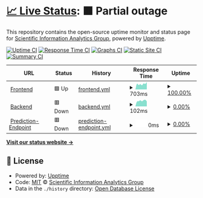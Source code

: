 # [📈 Live Status](https://jpwahle.github.io/cs-insights-uptime/): <!--live status--> **🟧 Partial outage**

This repository contains the open-source uptime monitor and status page for [Scientific Information Analytics Group](https://gipplab.org), powered by [Upptime](https://github.com/upptime/upptime).

[![Uptime CI](https://github.com/gipplab/cs-insights-uptime/workflows/Uptime%20CI/badge.svg)](https://github.com/gipplab/cs-insights-uptime/actions?query=workflow%3A%22Uptime+CI%22)
[![Response Time CI](https://github.com/gipplab/cs-insights-uptime/workflows/Response%20Time%20CI/badge.svg)](https://github.com/gipplab/cs-insights-uptime/actions?query=workflow%3A%22Response+Time+CI%22)
[![Graphs CI](https://github.com/gipplab/cs-insights-uptime/workflows/Graphs%20CI/badge.svg)](https://github.com/gipplab/cs-insights-uptime/actions?query=workflow%3A%22Graphs+CI%22)
[![Static Site CI](https://github.com/gipplab/cs-insights-uptime/workflows/Static%20Site%20CI/badge.svg)](https://github.com/gipplab/cs-insights-uptime/actions?query=workflow%3A%22Static+Site+CI%22)
[![Summary CI](https://github.com/gipplab/cs-insights-uptime/workflows/Summary%20CI/badge.svg)](https://github.com/gipplab/cs-insights-uptime/actions?query=workflow%3A%22Summary+CI%22)

<!--start: status pages-->
<!-- This summary is generated by Upptime (https://github.com/upptime/upptime) -->
<!-- Do not edit this manually, your changes will be overwritten -->
<!-- prettier-ignore -->
| URL | Status | History | Response Time | Uptime |
| --- | ------ | ------- | ------------- | ------ |
| <img alt="" src="https://icons.duckduckgo.com/ip3/cs-insights.uni-goettingen.de.ico" height="13"> [Frontend](http://cs-insights.uni-goettingen.de) | 🟩 Up | [frontend.yml](https://github.com/jpwahle/cs-insights-uptime/commits/HEAD/history/frontend.yml) | <details><summary><img alt="Response time graph" src="./graphs/frontend/response-time-week.png" height="20"> 703ms</summary><br><a href="https://jpwahle.github.io/cs-insights-uptime/history/frontend"><img alt="Response time 1483" src="https://img.shields.io/endpoint?url=https%3A%2F%2Fraw.githubusercontent.com%2Fjpwahle%2Fcs-insights-uptime%2FHEAD%2Fapi%2Ffrontend%2Fresponse-time.json"></a><br><a href="https://jpwahle.github.io/cs-insights-uptime/history/frontend"><img alt="24-hour response time 668" src="https://img.shields.io/endpoint?url=https%3A%2F%2Fraw.githubusercontent.com%2Fjpwahle%2Fcs-insights-uptime%2FHEAD%2Fapi%2Ffrontend%2Fresponse-time-day.json"></a><br><a href="https://jpwahle.github.io/cs-insights-uptime/history/frontend"><img alt="7-day response time 703" src="https://img.shields.io/endpoint?url=https%3A%2F%2Fraw.githubusercontent.com%2Fjpwahle%2Fcs-insights-uptime%2FHEAD%2Fapi%2Ffrontend%2Fresponse-time-week.json"></a><br><a href="https://jpwahle.github.io/cs-insights-uptime/history/frontend"><img alt="30-day response time 1072" src="https://img.shields.io/endpoint?url=https%3A%2F%2Fraw.githubusercontent.com%2Fjpwahle%2Fcs-insights-uptime%2FHEAD%2Fapi%2Ffrontend%2Fresponse-time-month.json"></a><br><a href="https://jpwahle.github.io/cs-insights-uptime/history/frontend"><img alt="1-year response time 1422" src="https://img.shields.io/endpoint?url=https%3A%2F%2Fraw.githubusercontent.com%2Fjpwahle%2Fcs-insights-uptime%2FHEAD%2Fapi%2Ffrontend%2Fresponse-time-year.json"></a></details> | <details><summary><a href="https://jpwahle.github.io/cs-insights-uptime/history/frontend">100.00%</a></summary><a href="https://jpwahle.github.io/cs-insights-uptime/history/frontend"><img alt="All-time uptime 86.10%" src="https://img.shields.io/endpoint?url=https%3A%2F%2Fraw.githubusercontent.com%2Fjpwahle%2Fcs-insights-uptime%2FHEAD%2Fapi%2Ffrontend%2Fuptime.json"></a><br><a href="https://jpwahle.github.io/cs-insights-uptime/history/frontend"><img alt="24-hour uptime 100.00%" src="https://img.shields.io/endpoint?url=https%3A%2F%2Fraw.githubusercontent.com%2Fjpwahle%2Fcs-insights-uptime%2FHEAD%2Fapi%2Ffrontend%2Fuptime-day.json"></a><br><a href="https://jpwahle.github.io/cs-insights-uptime/history/frontend"><img alt="7-day uptime 100.00%" src="https://img.shields.io/endpoint?url=https%3A%2F%2Fraw.githubusercontent.com%2Fjpwahle%2Fcs-insights-uptime%2FHEAD%2Fapi%2Ffrontend%2Fuptime-week.json"></a><br><a href="https://jpwahle.github.io/cs-insights-uptime/history/frontend"><img alt="30-day uptime 100.00%" src="https://img.shields.io/endpoint?url=https%3A%2F%2Fraw.githubusercontent.com%2Fjpwahle%2Fcs-insights-uptime%2FHEAD%2Fapi%2Ffrontend%2Fuptime-month.json"></a><br><a href="https://jpwahle.github.io/cs-insights-uptime/history/frontend"><img alt="1-year uptime 74.33%" src="https://img.shields.io/endpoint?url=https%3A%2F%2Fraw.githubusercontent.com%2Fjpwahle%2Fcs-insights-uptime%2FHEAD%2Fapi%2Ffrontend%2Fuptime-year.json"></a></details>
| <img alt="" src="https://icons.duckduckgo.com/ip3/cs-insights.uni-goettingen.de.ico" height="13"> [Backend](http://cs-insights.uni-goettingen.de/api/v0/status) | 🟥 Down | [backend.yml](https://github.com/jpwahle/cs-insights-uptime/commits/HEAD/history/backend.yml) | <details><summary><img alt="Response time graph" src="./graphs/backend/response-time-week.png" height="20"> 102ms</summary><br><a href="https://jpwahle.github.io/cs-insights-uptime/history/backend"><img alt="Response time 961" src="https://img.shields.io/endpoint?url=https%3A%2F%2Fraw.githubusercontent.com%2Fjpwahle%2Fcs-insights-uptime%2FHEAD%2Fapi%2Fbackend%2Fresponse-time.json"></a><br><a href="https://jpwahle.github.io/cs-insights-uptime/history/backend"><img alt="24-hour response time 91" src="https://img.shields.io/endpoint?url=https%3A%2F%2Fraw.githubusercontent.com%2Fjpwahle%2Fcs-insights-uptime%2FHEAD%2Fapi%2Fbackend%2Fresponse-time-day.json"></a><br><a href="https://jpwahle.github.io/cs-insights-uptime/history/backend"><img alt="7-day response time 102" src="https://img.shields.io/endpoint?url=https%3A%2F%2Fraw.githubusercontent.com%2Fjpwahle%2Fcs-insights-uptime%2FHEAD%2Fapi%2Fbackend%2Fresponse-time-week.json"></a><br><a href="https://jpwahle.github.io/cs-insights-uptime/history/backend"><img alt="30-day response time 167" src="https://img.shields.io/endpoint?url=https%3A%2F%2Fraw.githubusercontent.com%2Fjpwahle%2Fcs-insights-uptime%2FHEAD%2Fapi%2Fbackend%2Fresponse-time-month.json"></a><br><a href="https://jpwahle.github.io/cs-insights-uptime/history/backend"><img alt="1-year response time 1055" src="https://img.shields.io/endpoint?url=https%3A%2F%2Fraw.githubusercontent.com%2Fjpwahle%2Fcs-insights-uptime%2FHEAD%2Fapi%2Fbackend%2Fresponse-time-year.json"></a></details> | <details><summary><a href="https://jpwahle.github.io/cs-insights-uptime/history/backend">0.00%</a></summary><a href="https://jpwahle.github.io/cs-insights-uptime/history/backend"><img alt="All-time uptime 71.82%" src="https://img.shields.io/endpoint?url=https%3A%2F%2Fraw.githubusercontent.com%2Fjpwahle%2Fcs-insights-uptime%2FHEAD%2Fapi%2Fbackend%2Fuptime.json"></a><br><a href="https://jpwahle.github.io/cs-insights-uptime/history/backend"><img alt="24-hour uptime 0.00%" src="https://img.shields.io/endpoint?url=https%3A%2F%2Fraw.githubusercontent.com%2Fjpwahle%2Fcs-insights-uptime%2FHEAD%2Fapi%2Fbackend%2Fuptime-day.json"></a><br><a href="https://jpwahle.github.io/cs-insights-uptime/history/backend"><img alt="7-day uptime 0.00%" src="https://img.shields.io/endpoint?url=https%3A%2F%2Fraw.githubusercontent.com%2Fjpwahle%2Fcs-insights-uptime%2FHEAD%2Fapi%2Fbackend%2Fuptime-week.json"></a><br><a href="https://jpwahle.github.io/cs-insights-uptime/history/backend"><img alt="30-day uptime 45.17%" src="https://img.shields.io/endpoint?url=https%3A%2F%2Fraw.githubusercontent.com%2Fjpwahle%2Fcs-insights-uptime%2FHEAD%2Fapi%2Fbackend%2Fuptime-month.json"></a><br><a href="https://jpwahle.github.io/cs-insights-uptime/history/backend"><img alt="1-year uptime 52.01%" src="https://img.shields.io/endpoint?url=https%3A%2F%2Fraw.githubusercontent.com%2Fjpwahle%2Fcs-insights-uptime%2FHEAD%2Fapi%2Fbackend%2Fuptime-year.json"></a></details>
| <img alt="" src="https://icons.duckduckgo.com/ip3/cs-insights.uni-goettingen.de.ico" height="13"> [Prediction-Endpoint](http://cs-insights.uni-goettingen.de:8000/api/v0/status) | 🟥 Down | [prediction-endpoint.yml](https://github.com/jpwahle/cs-insights-uptime/commits/HEAD/history/prediction-endpoint.yml) | <details><summary><img alt="Response time graph" src="./graphs/prediction-endpoint/response-time-week.png" height="20"> 0ms</summary><br><a href="https://jpwahle.github.io/cs-insights-uptime/history/prediction-endpoint"><img alt="Response time 822" src="https://img.shields.io/endpoint?url=https%3A%2F%2Fraw.githubusercontent.com%2Fjpwahle%2Fcs-insights-uptime%2FHEAD%2Fapi%2Fprediction-endpoint%2Fresponse-time.json"></a><br><a href="https://jpwahle.github.io/cs-insights-uptime/history/prediction-endpoint"><img alt="24-hour response time 0" src="https://img.shields.io/endpoint?url=https%3A%2F%2Fraw.githubusercontent.com%2Fjpwahle%2Fcs-insights-uptime%2FHEAD%2Fapi%2Fprediction-endpoint%2Fresponse-time-day.json"></a><br><a href="https://jpwahle.github.io/cs-insights-uptime/history/prediction-endpoint"><img alt="7-day response time 0" src="https://img.shields.io/endpoint?url=https%3A%2F%2Fraw.githubusercontent.com%2Fjpwahle%2Fcs-insights-uptime%2FHEAD%2Fapi%2Fprediction-endpoint%2Fresponse-time-week.json"></a><br><a href="https://jpwahle.github.io/cs-insights-uptime/history/prediction-endpoint"><img alt="30-day response time 765" src="https://img.shields.io/endpoint?url=https%3A%2F%2Fraw.githubusercontent.com%2Fjpwahle%2Fcs-insights-uptime%2FHEAD%2Fapi%2Fprediction-endpoint%2Fresponse-time-month.json"></a><br><a href="https://jpwahle.github.io/cs-insights-uptime/history/prediction-endpoint"><img alt="1-year response time 831" src="https://img.shields.io/endpoint?url=https%3A%2F%2Fraw.githubusercontent.com%2Fjpwahle%2Fcs-insights-uptime%2FHEAD%2Fapi%2Fprediction-endpoint%2Fresponse-time-year.json"></a></details> | <details><summary><a href="https://jpwahle.github.io/cs-insights-uptime/history/prediction-endpoint">0.00%</a></summary><a href="https://jpwahle.github.io/cs-insights-uptime/history/prediction-endpoint"><img alt="All-time uptime 97.47%" src="https://img.shields.io/endpoint?url=https%3A%2F%2Fraw.githubusercontent.com%2Fjpwahle%2Fcs-insights-uptime%2FHEAD%2Fapi%2Fprediction-endpoint%2Fuptime.json"></a><br><a href="https://jpwahle.github.io/cs-insights-uptime/history/prediction-endpoint"><img alt="24-hour uptime 0.00%" src="https://img.shields.io/endpoint?url=https%3A%2F%2Fraw.githubusercontent.com%2Fjpwahle%2Fcs-insights-uptime%2FHEAD%2Fapi%2Fprediction-endpoint%2Fuptime-day.json"></a><br><a href="https://jpwahle.github.io/cs-insights-uptime/history/prediction-endpoint"><img alt="7-day uptime 0.00%" src="https://img.shields.io/endpoint?url=https%3A%2F%2Fraw.githubusercontent.com%2Fjpwahle%2Fcs-insights-uptime%2FHEAD%2Fapi%2Fprediction-endpoint%2Fuptime-week.json"></a><br><a href="https://jpwahle.github.io/cs-insights-uptime/history/prediction-endpoint"><img alt="30-day uptime 45.17%" src="https://img.shields.io/endpoint?url=https%3A%2F%2Fraw.githubusercontent.com%2Fjpwahle%2Fcs-insights-uptime%2FHEAD%2Fapi%2Fprediction-endpoint%2Fuptime-month.json"></a><br><a href="https://jpwahle.github.io/cs-insights-uptime/history/prediction-endpoint"><img alt="1-year uptime 95.41%" src="https://img.shields.io/endpoint?url=https%3A%2F%2Fraw.githubusercontent.com%2Fjpwahle%2Fcs-insights-uptime%2FHEAD%2Fapi%2Fprediction-endpoint%2Fuptime-year.json"></a></details>

<!--end: status pages-->

[**Visit our status website →**](https://gipplab.github.io/cs-insights-uptime/)

## 📄 License

- Powered by: [Upptime](https://github.com/upptime/upptime)
- Code: [MIT](./LICENSE) © [Scientific Information Analytics Group](gipplab.org)
- Data in the `./history` directory: [Open Database License](https://opendatacommons.org/licenses/odbl/1-0/)
